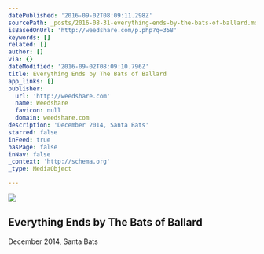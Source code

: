 ```yaml
---
datePublished: '2016-09-02T08:09:11.298Z'
sourcePath: _posts/2016-08-31-everything-ends-by-the-bats-of-ballard.md
isBasedOnUrl: 'http://weedshare.com/p.php?q=358'
keywords: []
related: []
author: []
via: {}
dateModified: '2016-09-02T08:09:10.796Z'
title: Everything Ends by The Bats of Ballard
app_links: []
publisher:
  url: 'http://weedshare.com'
  name: Weedshare
  favicon: null
  domain: weedshare.com
description: 'December 2014, Santa Bats'
starred: false
inFeed: true
hasPage: false
inNav: false
_context: 'http://schema.org'
_type: MediaObject

---
```

<article style=""><img src="https://imgflo.herokuapp.com/graph/2b2431f8e7ba7b0/7492f3cbcc24e3e548a1bd7f23f2e65f/noop.png?input=http%3A%2F%2Fweedshare.com%2Fuploads%2F5%2Feverythingends-cover.png" /><h1>Everything Ends by The Bats of Ballard</h1><p>December 2014, Santa Bats</p></article>